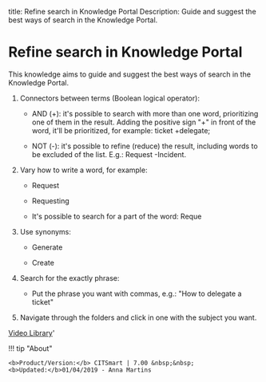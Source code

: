 title: Refine search in Knowledge Portal
Description: Guide and suggest the best ways of search in the Knowledge Portal. 
# Refine search in Knowledge Portal

This knowledge aims to guide and suggest the best ways of search in the Knowledge Portal.

1.  Connectors between terms (Boolean logical operator):

    + AND (+): it's possible to search with more than one word, prioritizing one
    of them in the result. Adding the positive sign "+" in front of the word,
    it'll be prioritized, for example: ticket +delegate;

    + NOT (-): it's possible to refine (reduce) the result, including words to be
    excluded of the list. E.g.: Request -Incident.

1.  Vary how to write a word, for example:

    + Request

    + Requesting

    + It's possible to search for a part of the word: Reque

1.  Use synonyms:

    + Generate

    + Create

1.  Search for the exactly phrase:

    + Put the phrase you want with commas, e.g.: "How to delegate a ticket"

1.  Navigate through the folders and click in one with the subject you want.



<i class='fa fa-youtube-play  fa-2x' style='color:#97ce17;vertical-align: middle;'> </i> [Video Library](https://www.youtube.com/playlist?list=PLB5qK2uzf2ROOaL7DsS86sLx4ilNgruEc)'

!!! tip "About"

    <b>Product/Version:</b> CITSmart | 7.00 &nbsp;&nbsp;
    <b>Updated:</b>01/04/2019 - Anna Martins
